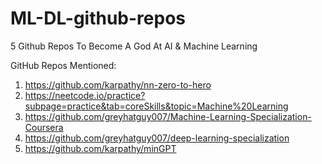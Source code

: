# ML-DL-github-repos
5 Github Repos To Become A God At AI &amp; Machine Learning


GitHub Repos Mentioned:
1. https://github.com/karpathy/nn-zero-to-hero
2. https://neetcode.io/practice?subpage=practice&tab=coreSkills&topic=Machine%20Learning
3. https://github.com/greyhatguy007/Machine-Learning-Specialization-Coursera
4. https://github.com/greyhatguy007/deep-learning-specialization
5. https://github.com/karpathy/minGPT
